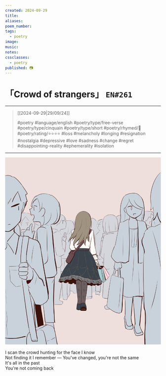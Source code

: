 ```yaml
---
created: 2024-09-29
title:
aliases:
poem_number:
tags:
  - poetry
image:
music:
notes:
cssclasses:
  - poetry
published: 📷
---
```

# 「Crowd of strangers」 `EN#261`

---

> [[2024-09-29|29/09/24]]
> 
> #poetry 
> #language/english 
> #poetry/type/free-verse #poetry/type/cinquain #poetry/type/short 
> #poetry/rhymed/🔴 
> #poetry/rating/⭐⭐⭐⭐ 
> #loss #melancholy #longing #resignation #nostalgia #depressive #love #sadness #change #regret #disappointing-reality #ephemerality #isolation 

---

![poem-crowd_of_strangers](../!art/poem-crowd_of_strangers.jpg)


I scan the crowd hunting for the face I know  
Not finding it I remember —
You've changed, you're not the same  
It's all in the past  
You're not coming back